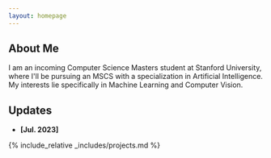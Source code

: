 ```yaml
---
layout: homepage
---
```


## About Me

I am an incoming Computer Science Masters student at Stanford University, where I'll be pursuing an MSCS with a specialization in Artificial Intelligence. My interests lie specifically in Machine Learning and Computer Vision.

## Updates

- **[Jul. 2023]** 

{% include_relative _includes/projects.md %}
